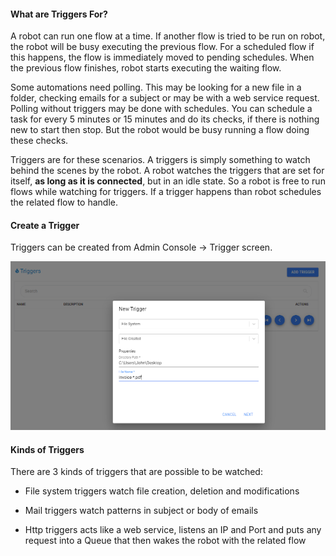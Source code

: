 #### What are Triggers For?
A robot can run one flow at a time. If another flow is tried to be run on robot, the robot will be busy executing the previous flow. For a scheduled flow if this happens, the flow is immediately moved to pending schedules. When the previous flow finishes, robot starts executing the waiting flow.

Some automations need polling. This may be looking for a new file in a folder, checking emails for a subject or may be with a web service request. Polling without triggers may be done with schedules. You can schedule a task for every 5 minutes or 15 minutes and do its checks, if there is nothing new to start then stop. But the robot would be busy running a flow doing these checks.

Triggers are for these scenarios. A triggers is simply something to watch behind the scenes by the robot. A robot watches the triggers that are set for itself, **as long as it is connected**, but in an idle state. So a robot is free to run flows while watching for triggers. If a trigger happens than robot schedules the related flow to handle.

#### Create a Trigger
Triggers can be created from Admin Console -> Trigger screen.

![Triggers](https://raw.githubusercontent.com/robomotionio/robomotion-tutorials/master/images/triggers.png)

#### Kinds of Triggers

There are 3 kinds of triggers that are possible to be watched:

* File system triggers watch file creation, deletion and modifications

* Mail triggers watch patterns in subject or body of emails

* Http triggers acts like a web service, listens an IP and Port and puts any request into a Queue that then wakes the robot with the related flow
